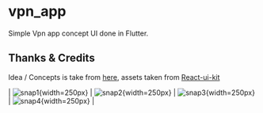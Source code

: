# vpn_app

Simple Vpn app concept UI done in Flutter.

## Thanks & Credits
Idea / Concepts is take from [here](https://project365.design/2018/10/05/day-278-vpn-mobile-app-ui-kit-sketch-freebie/), assets taken from [React-ui-kit](https://github.com/react-ui-kit/dribbble2react/tree/master/vpn-app)

| ![snap1](./snapshots/1.png "snap1" ){width=250px}   | ![snap2](./snapshots/2.png "snap2"){width=250px} | ![snap3](./snapshots/3.png "snap3"){width=250px} | ![snap4](./snapshots/4.png "snap4"){width=250px} |

